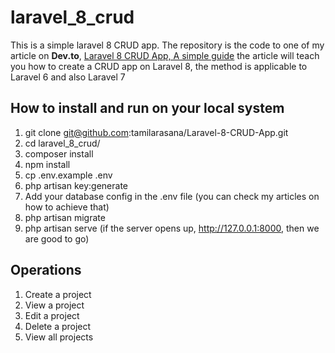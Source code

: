 # laravel_8_crud
This is a simple laravel 8 CRUD app.
The repository is the code to one of my article on **Dev.to**, [Laravel 8 CRUD App, A simple guide](git@github.com:tamilarasana/Laravel-8-CRUD-App.git) the article will teach you how to create a CRUD app on Laravel 8, the method is applicable to Laravel 6 and also Laravel 7 

## How to install and run on your local system
1. git clone git@github.com:tamilarasana/Laravel-8-CRUD-App.git
2. cd laravel_8_crud/
3. composer install
4. npm install
5. cp .env.example .env
6. php artisan key:generate
7. Add your database config in the .env file (you can check my articles on how to achieve that)
8. php artisan migrate
9. php artisan serve (if the server opens up, http://127.0.0.1:8000,  then we are good to go)


## Operations
1. Create a project
2. View a project
3. Edit a project
4. Delete a project
5. View all projects
